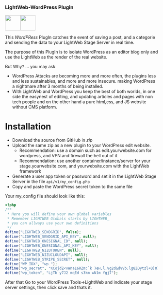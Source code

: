 ### LightWeb-WordPress Plugin ###
<img src="https://camo.githubusercontent.com/9c9a8f34916a7fd1e31673e8901bf8fd9377033609d447a29ffabb082eef36fd/68747470733a2f2f696d616765732e6e697a752e696f2f6c696768747765622f6170706c652d746f7563682d69636f6e2d707265636f6d706f7365642e706e67" width="50"><img src="https://upload.wikimedia.org/wikipedia/commons/thumb/0/09/Wordpress-Logo.svg/1024px-Wordpress-Logo.svg.png" width="50">

This *WordPRess* PlugIn catches the event of saving a post, and a categorie and sending the data to your LightWeb Stage Server in real time.

The purpose of this PlugIn is to isolate WordPress as an editor blog only and use the LightWeb as the render of the real website. 

But Why? ... you may ask

- WordPress Attacks are becoming more and more often, the plugins less and less sustainables, and more and more insecure. making WordPress a nightmare after 3 months of being installed.
- With LightWeb and WordPress you keep the best of both worlds, in one side the easynest of editing, and updating articles and pages with non tech people and on the other hand a pure html,css, and JS website without CMS platform.

# Installation

- Download the source from GitHub in *zip*
- Upload the same zip as a new plugin to your WordPress edit website.
  - Recommendation: use a domain such as edit.yourwebsite.com for wordpress, and VPN and firewall the hell out of it
  - Recommendation: use another container/instance/server for your stage.yourwebsite.com, and yourwebsite.com with the LightWeb framework
- Generate a user app token or password and set it in the LightWeb Stage Server in the file `api/v1/my_config.php`
- Copy and paste the WordPress secret token to the same file

Your my_config file should look like this:

```php
<?php
/**
 * Here you will define your own global variables
 * Remember LIGHTWEB Globals starts by LIGHTWEB_ 
 * you can allways use your own definitions
 */
define("LIGHTWEB_SENDGRID", false);
define("LIGHTWEB_SENDGRID_API_KEY", null);
define("LIGHTWEB_ONESIGNAL_ID", null);
define("LIGHTWEB_ONESIGNAL_API_KEY", null);
define("LIGHTWEB_NIZUTOKEN", null);
define("LIGHTWEB_NIZUCLOUDAPI", null);
define("LIGHTWEB_STRIPE_SECRET", null);
define("WP_IDX", "wp_");
define("wp_secret", "KCojdZ<vWna16RZm:`k )eH,l,%g2d&d%Vb;lg8ZOytzl+Q)O]MwXi9PHgl;d,OD");
define("wp_token", "LjTb y7J2 mqEd s3km wN1m Ygj7");
```

After that Go to your WordPress Tools->LightWeb and indicate your stage server settings, then click save and thats it.
